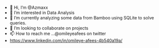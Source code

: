 - 👋 Hi, I’m @Azmaxx
- 👀 I’m interested in Data Analysis
- 🌱 I’m currently analyzing some data from Bamboo using SQLite to solve queries.
- 💞️ I’m looking to collaborate on projects
- 📫 How to reach me ...@omileyeafees on twitter
- https://www.linkedin.com/in/omileye-afees-4b540a19a/

<!---
Azmaxx/Azmaxx is a ✨ special ✨ repository because its `README.md` (this file) appears on your GitHub profile.
You can click the Preview link to take a look at your changes.
--->
